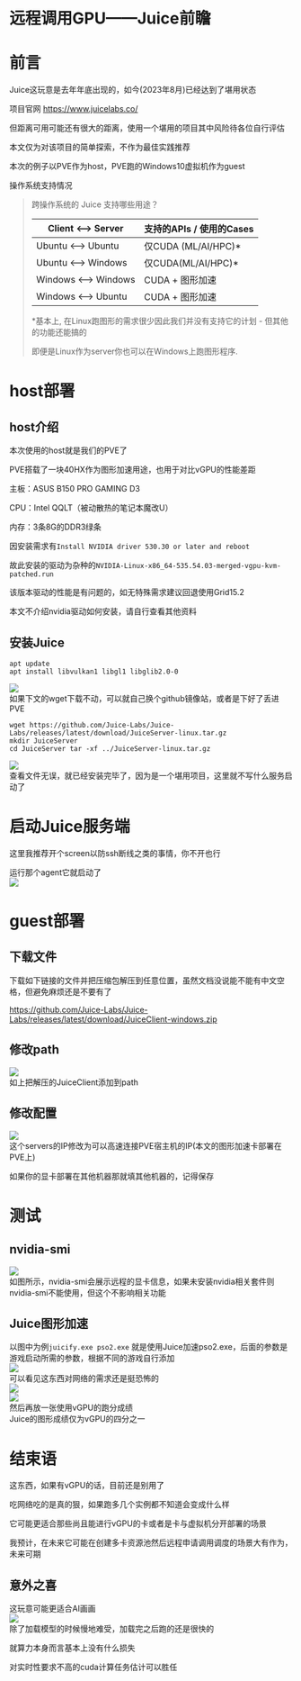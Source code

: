 # 远程调用GPU——Juice前瞻
# 前言
Juice这玩意是去年年底出现的，如今(2023年8月)已经达到了堪用状态

项目官网 https://www.juicelabs.co/

但距离可用可能还有很大的距离，使用一个堪用的项目其中风险待各位自行评估

本文仅为对该项目的简单探索，不作为最佳实践推荐

本次的例子以PVE作为host，PVE跑的Windows10虚拟机作为guest

操作系统支持情况  
> 跨操作系统的 Juice 支持哪些用途？
>
>| Client <--> Server   	| 支持的APIs / 使用的Cases 	|
>|----------------------	|--------------------------	|
>| Ubuntu <--> Ubuntu   	| 仅CUDA (ML/AI/HPC)*      	|
>| Ubuntu <--> Windows  	| 仅CUDA(ML/AI/HPC)*       	|
>| Windows <--> Windows 	| CUDA + 图形加速          	|
>| Windows <--> Ubuntu  	| CUDA + 图形加速          	|
>
> *基本上, 在Linux跑图形的需求很少因此我们并没有支持它的计划 - 但其他的功能还能搞的
> 
> 即便是Linux作为server你也可以在Windows上跑图形程序.

# host部署
## host介绍
本次使用的host就是我们的PVE了

PVE搭载了一块40HX作为图形加速用途，也用于对比vGPU的性能差距

主板：ASUS B150 PRO GAMING D3

CPU：Intel QQLT（被动散热的笔记本魔改U）

内存：3条8G的DDR3绿条

因安装需求有`Install NVIDIA driver 530.30 or later and reboot`

故此安装的驱动为杂种的`NVIDIA-Linux-x86_64-535.54.03-merged-vgpu-kvm-patched.run`

该版本驱动的性能是有问题的，如无特殊需求建议回退使用Grid15.2

本文不介绍nvidia驱动如何安装，请自行查看其他资料

## 安装Juice
```shell
apt update
apt install libvulkan1 libgl1 libglib2.0-0

```  
![](img/20230911130344.png)  
如果下文的wget下载不动，可以就自己换个github镜像站，或者是下好了丢进PVE  
```shell
wget https://github.com/Juice-Labs/Juice-Labs/releases/latest/download/JuiceServer-linux.tar.gz
mkdir JuiceServer
cd JuiceServer tar -xf ../JuiceServer-linux.tar.gz

```
![](img/20230911130456.png)  
查看文件无误，就已经安装完毕了，因为是一个堪用项目，这里就不写什么服务启动了

# 启动Juice服务端
这里我推荐开个screen以防ssh断线之类的事情，你不开也行

运行那个agent它就启动了  
![](img/20230911134511.png)  
# guest部署
## 下载文件
下载如下链接的文件并把压缩包解压到任意位置，虽然文档没说能不能有中文空格，但避免麻烦还是不要有了

https://github.com/Juice-Labs/Juice-Labs/releases/latest/download/JuiceClient-windows.zip

## 修改path
![](img/20230911150511.png)  
如上把解压的JuiceClient添加到path

## 修改配置
![](img/20230911134824.png)  
这个servers的IP修改为可以高速连接PVE宿主机的IP(本文的图形加速卡部署在PVE上)

如果你的显卡部署在其他机器那就填其他机器的，记得保存

# 测试
## nvidia-smi
![](img/20230911141747.png)  
如图所示，nvidia-smi会展示远程的显卡信息，如果未安装nvidia相关套件则nvidia-smi不能使用，但这个不影响相关功能

## Juice图形加速
以图中为例`juicify.exe pso2.exe` 就是使用Juice加速pso2.exe，后面的参数是游戏启动所需的参数，根据不同的游戏自行添加  
![](img/20230911142201.png)  
可以看见这东西对网络的需求还是挺恐怖的  
![](img/20230911135729.png)  
![](img/20230911145732.png)  
然后再放一张使用vGPU的跑分成绩  
Juice的图形成绩仅为vGPU的四分之一

# 结束语
这东西，如果有vGPU的话，目前还是别用了

吃网络吃的是真的狠，如果跑多几个实例都不知道会变成什么样

它可能更适合那些尚且能进行vGPU的卡或者是卡与虚拟机分开部署的场景

我预计，在未来它可能在创建多卡资源池然后远程申请调用调度的场景大有作为，未来可期

## 意外之喜
这玩意可能更适合AI画画  
![](img/20230911150343.png)  
除了加载模型的时候慢地难受，加载完之后跑的还是很快的

就算力本身而言基本上没有什么损失

对实时性要求不高的cuda计算任务估计可以胜任